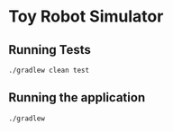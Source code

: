 Toy Robot Simulator
===================

Running Tests
-----------


    ./gradlew clean test

Running the application
-----------

    ./gradlew
